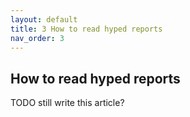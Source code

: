 ```yaml
---
layout: default
title: 3 How to read hyped reports
nav_order: 3
---
```


## How to read hyped reports 

TODO still write this article?

